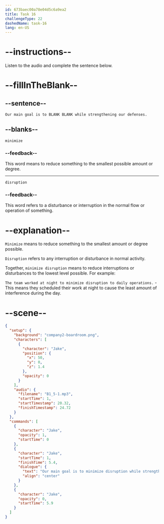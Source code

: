 ```yaml
---
id: 673baec00a78e04d5c6a9ea2
title: Task 16
challengeType: 22
dashedName: task-16
lang: en-US
---
```

<!-- (Audio) Our main goal is to minimize disruption while strengthening our defenses. -->

# --instructions--

Listen to the audio and complete the sentence below.

# --fillInTheBlank--

## --sentence--

`Our main goal is to BLANK BLANK while strengthening our defenses.`

## --blanks--

`minimize`

### --feedback--

This word means to reduce something to the smallest possible amount or degree.

---

`disruption`

### --feedback--

This word refers to a disturbance or interruption in the normal flow or operation of something.

# --explanation--

`Minimize` means to reduce something to the smallest amount or degree possible. 

`Disruption` refers to any interruption or disturbance in normal activity. 

Together, `minimize disruption` means to reduce interruptions or disturbances to the lowest level possible. For example:

`The team worked at night to minimize disruption to daily operations.` - This means they scheduled their work at night to cause the least amount of interference during the day.

# --scene--

```json
{
  "setup": {
    "background": "company2-boardroom.png",
    "characters": [
      {
        "character": "Jake",
        "position": {
          "x": 50,
          "y": 0,
          "z": 1.4
        },
        "opacity": 0
      }
    ],
    "audio": {
      "filename": "B1_5-1.mp3",
      "startTime": 1,
      "startTimestamp": 20.32,
      "finishTimestamp": 24.72
    }
  },
  "commands": [
    {
      "character": "Jake",
      "opacity": 1,
      "startTime": 0
    },
    {
      "character": "Jake",
      "startTime": 1,
      "finishTime": 5.4,
      "dialogue": {
        "text": "Our main goal is to minimize disruption while strengthening our defenses.",
        "align": "center"
      }
    },
    {
      "character": "Jake",
      "opacity": 0,
      "startTime": 5.9
    }
  ]
}
```
